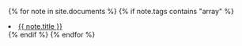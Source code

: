 --- 
---


{% for note in site.documents %}
{% if note.tags contains "array" %}
<li>
    <a href="{{ note.url }}">{{ note.title  }}</a>
</li>
{% endif %}
{% endfor %}





